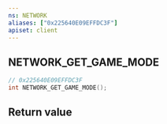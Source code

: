 ```yaml
---
ns: NETWORK
aliases: ["0x225640E09EFFDC3F"]
apiset: client
---
```

## NETWORK_GET_GAME_MODE

```c
// 0x225640E09EFFDC3F
int NETWORK_GET_GAME_MODE();
```



## Return value

